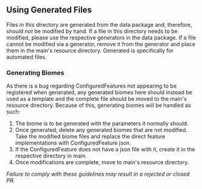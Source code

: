 ## Using Generated Files
Files in this directory are generated from the data package and, therefore, should _not_ be modified by hand.
If a file in this directory needs to be modified, please use the respective generators in the data package.
If a file cannot be modified via a generator, remove it from the generator and place them in the main's resource directory. Generated is specifically for automated files.

### Generating Biomes
As there is a bug regarding ConfiguredFeatures not appearing to be registered when generated, any generated biomes here should instead be used as a template and the complete file should be moved to the main's resource directory.
Because of this, generating biomes will be handled as such:
1. The biome is to be generated with the parameters it normally should.
2. Once generated, delete any generated biomes that are not modified. Take the modified biome files and replace the direct feature implementations with ConfiguredFeature json.
3. If the ConfiguredFeature does not have a json file with it, create it in the respective directory in main.
4. Once modifications are complete, move to main's resource directory.

*Failure to comply with these guidelines may result in a rejected or closed PR.*